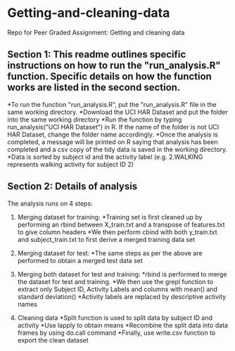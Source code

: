 # Getting-and-cleaning-data
Repo for Peer Graded Assignment: Getting and cleaning data

## Section 1: This readme outlines specific instructions on how to run the "run_analysis.R" function. Specific details on how the function works are listed in the second section.

*To run the function "run_analysis.R", put the "run_analysis.R" file in the same working directory.
*Download the UCI HAR Dataset and put the folder into the same working directory
*Run the function by typing run_analysis("UCI HAR Dataset") in R. If the name of the folder is not UCI HAR Dataset, change the folder name accordingly.
*Once the analysis is completed, a message will be printed on R saying that analysis has been completed and a csv copy of the tidy data is saved in the working directory.
*Data is sorted by subject id and the activity label (e.g. 2.WALKING represents walking activity for subject ID 2)

## Section 2: Details of analysis
The analysis runs on 4 steps:

1. Merging dataset for training:
*Training set is first cleaned up by performing an rbind between X_train.txt and a transpose of features.txt to give column headers
*We then perform cbind with both y_train.txt and subject_train.txt to first derive a merged training data set

2. Merging dataset for test:
*The same steps as per the above are performed to obtain a merged test data set

3. Merging both dataset for test and training:
*rbind is performed to merge the dataset for test and training.
*We then use the grepl function to extract only Subject ID, Activity Labels and columns with mean() and standard deviation()
*Activity labels are replaced by descriptive activity names

4. Cleaning data
*Split function is used to split data by subject ID and activity
*Use lapply to obtain means
*Recombine the split data into data frames by using do.call command
*Finally, use write.csv function to export the clean dataset
